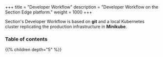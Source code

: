 +++
title = "Developer Workflow"
description = "Developer Workflow on the Section Edge platform."
weight = 1000
+++

Section's Developer Workflow is based on **git** and a local Kubernetes cluster replicating the production infrastructure in **Minikube**.

### Table of contents

{{% children depth="5" %}}
